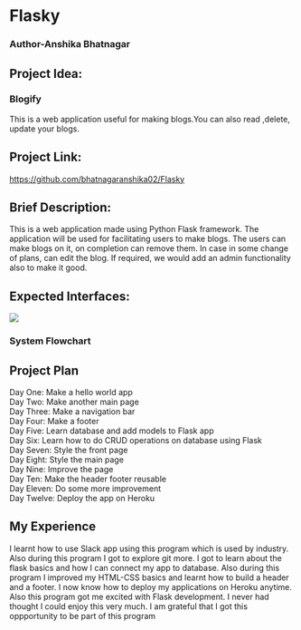# Flasky

<h3>Author-Anshika Bhatnagar</h3>

<h2>Project Idea:</h2>

<h3>Blogify</h3>
This is a web application useful for making blogs.You can also read ,delete, update your blogs.

<h2>Project Link:</h2>

https://github.com/bhatnagaranshika02/Flasky

<h2>Brief Description:</h2>

This is a web application made using Python Flask framework. The application will be used for facilitating users to make blogs. The users can make blogs on it, on completion can remove them. In case in some change of plans, can edit the blog. If required, we would add an admin functionality also to make it good.

<h2>Expected Interfaces:</h2>

<img src="https://github.com/bhatnagaranshika02/Flasky/blob/master/prj2.png">
<br>
<h3>System Flowchart</h3>

<h2>Project Plan</h2>

Day One: Make a hello world app<br/>
Day Two: Make another main page<br/>
Day Three: Make a navigation bar<br/>
Day Four: Make a footer<br/>
Day Five: Learn database and add models to Flask app<br/>
Day Six: Learn how to do CRUD operations on database using Flask<br/>
Day Seven: Style the front page<br/>
Day Eight: Style the main page<br/>
Day Nine: Improve the page<br/>
Day Ten: Make the header footer reusable<br/>
Day Eleven: Do some more improvement<br/>
Day Twelve: Deploy the app on Heroku<br/>

<h2>My Experience</h2>

I learnt how to use Slack app using this program which is used by industry. Also during this program I got to explore git more.
I got to learn about the flask basics and how I can connect my app to database. Also during this program I improved my HTML-CSS basics and learnt how to build a header and a footer. I now know how to deploy my applications on Heroku anytime. Also this program got me excited with Flask development. I never had thought I could enjoy this very much. I am grateful that I got this oppportunity to be part of this program
